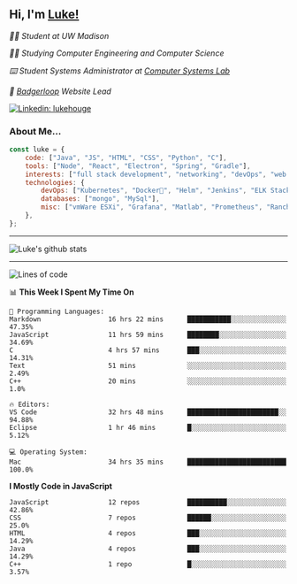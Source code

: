 <h2> Hi, I'm <a href="https://www.lukehouge.com">Luke!</a></h2>

<p><em>👨‍🎓 Student at UW Madison</em></p>
<p><em>🧑‍💻 Studying Computer Engineering and Computer Science</em></p>
<p><em>⌨️ Student Systems Administrator at <a href="https://csl.cs.wisc.edu/">Computer Systems Lab</a></em></p>
<p><em>🚆  <a href="https://badgerloop.com">Badgerloop</a> Website Lead</em></p>


[![Linkedin: lukehouge](https://img.shields.io/badge/-lukehouge-blue?style=flat-square&logo=Linkedin&logoColor=white&link=https://www.linkedin.com/in/lukehouge/)](https://www.linkedin.com/in/lukehouge/)

### About Me...  

```javascript
const luke = {
    code: ["Java", "JS", "HTML", "CSS", "Python", "C"],
    tools: ["Node", "React", "Electron", "Spring", "Gradle"],
    interests: ["full stack development", "networking", "devOps", "web dev", "photography"],
    technologies: {
        devOps: ["Kubernetes", "Docker🐳", "Helm", "Jenkins", "ELK Stack"],
        databases: ["mongo", "MySql"],
        misc: ["vmWare ESXi", "Grafana", "Matlab", "Prometheus", "Rancher", "Cisco"]
    },
};
```
---

![Luke's github stats](https://github-readme-stats.vercel.app/api?username=lukehouge&show_icons=true&theme=dracula)

---

<!--START_SECTION:waka-->
![Lines of code](https://img.shields.io/badge/From%20Hello%20World%20I%27ve%20Written-379947%20lines%20of%20code-blue)

📊 **This Week I Spent My Time On** 

```text
💬 Programming Languages: 
Markdown                 16 hrs 22 mins      ███████████░░░░░░░░░░░░░░   47.35% 
JavaScript               11 hrs 59 mins      ████████░░░░░░░░░░░░░░░░░   34.69% 
C                        4 hrs 57 mins       ███░░░░░░░░░░░░░░░░░░░░░░   14.31% 
Text                     51 mins             ░░░░░░░░░░░░░░░░░░░░░░░░░   2.49% 
C++                      20 mins             ░░░░░░░░░░░░░░░░░░░░░░░░░   1.0%

🔥 Editors: 
VS Code                  32 hrs 48 mins      ███████████████████████░░   94.88% 
Eclipse                  1 hr 46 mins        █░░░░░░░░░░░░░░░░░░░░░░░░   5.12%

💻 Operating System: 
Mac                      34 hrs 35 mins      █████████████████████████   100.0%

```

**I Mostly Code in JavaScript** 

```text
JavaScript               12 repos            ██████████░░░░░░░░░░░░░░░   42.86% 
CSS                      7 repos             ██████░░░░░░░░░░░░░░░░░░░   25.0% 
HTML                     4 repos             ███░░░░░░░░░░░░░░░░░░░░░░   14.29% 
Java                     4 repos             ███░░░░░░░░░░░░░░░░░░░░░░   14.29% 
C++                      1 repo              █░░░░░░░░░░░░░░░░░░░░░░░░   3.57%

```



<!--END_SECTION:waka-->
